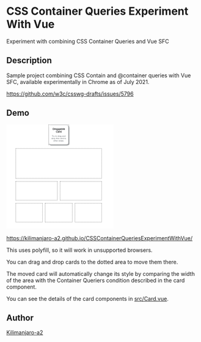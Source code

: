 CSS Container Queries Experiment With Vue
====
Experiment with combining CSS Container Queries and Vue SFC

## Description
Sample project combining CSS Contain and @container queries with Vue SFC, available experimentally in Chrome as of July 2021.

https://github.com/w3c/csswg-drafts/issues/5796

## Demo
![image](https://raw.githubusercontent.com/Kilimanjaro-a2/CSSContainerQueriesExperimentWithVue/images/Animation.gif)

https://kilimanjaro-a2.github.io/CSSContainerQueriesExperimentWithVue/

This uses polyfill, so it will work in unsupported browsers.



You can drag and drop cards to the dotted area to move them there.

The moved card will automatically change its style by comparing the width of the area with the Container Queriers condition described in the card component.

You can see the details of the card components in [src/Card.vue](https://github.com/Kilimanjaro-a2/CSSContainerQueriesExperimentWithVue/blob/main/src/Card.vue).


## Author

[Kilimanjaro-a2](https://github.com/Kilimanjaro-a2)